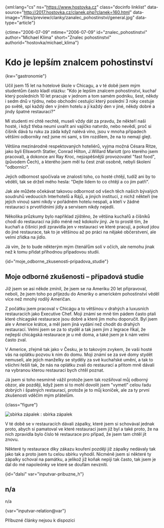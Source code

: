 
{xml:lang="cs" ns="https://www.hostovka.cz" class="docinfo linklist" data-source="http://2017.hostovka.cz/clanek.php?clanek=160.html" data-image="/files/preview/clanky/zanalec_pohostinstvi/general.jpg" data-type="article"}

{ctime="2006-07-09" mtime="2006-07-09" id="znalec\_pohostinstvi" author="Michael Klíma" short="Znalec pohostinství" authorid="hostovka/michael\_klima"}

# Kdo je lepším znalcem pohostinství

<!-- generated attribute kw by user_udpatekw.sh on 2020-05-12, do not edit -->

{kw="gastronomie"}

Učil jsem 15 let na hotelové škole v Chicagu, a v té době jsem mým studentům často kladl otázku: "Kdo je lepším znalcem pohostinství, kuchař který posledních 10 let pracuje v jednom a tom samém podniku, šest, někdy i sedm dnů v týdnu, nebo obchodní cestující který poslední 3 roky cestuje po světě, spí každý den v jiném hotelu a jí každý den v jiné, někdy dobré a jindy špatné restauraci?"

Mí studenti mi chtě nechtě, museli vždy dát za pravdu, že někteří naši hosté, i když třeba neumí uvařit ani vajíčko natvrdo, nebo nevědí, proč si číšník dává tu ruku za záda když nalévá víno, jsou v mnoha případech většími odborníky než jsme mi sami, s tím rozdílem, že na to nemají glejt.

Většina mezinárodně respektovaných hoteliérů, vyjma možná Césara Ritze, jako byli Ellsworth Statler, Conrad Hilton, J.Willard Mariott (pro kterého jsem pracoval), a dokonce ani Ray Kroc, nejúspěšnější provozovatel "fast food", (původem Čech), a kterého jsem měl tu čest znát osobně, nebyli školení "odborníci".

Jejich odbornost spočívala ve znalosti toho, co hosté chtějí, tudíž ani by to věděli, tak se drželi mého hesla: "Dejte lidem to co chtějí a co jim patří".

Jak ale můžete očekávat takovou odbornost od všech těch našich bývalých soudruhů vedoucích Interhotelů a Rájů, a jiných institucí, z nichž někteří (ne jejich vinou) sami nikdy v pořádném hotelu nespali, a kteří v žádné restauraci s prvotřídními jídly a servisem nikdy nejedli.

Několika průzkumy bylo například zjištěno, že většina kuchařů a číšníků chodí do restaurací na jídlo méně než kdokoliv jiný. Je to prostě tím, že kuchaři a číšníci jedí zpravidla jen v restauraci ve které pracují, a pokud jdou do jiné restaurace, tak to je většinou až po práci na nějaké občerstvení, ale velmi zřídka na jídlo.

Já vím, že to bude některým mým čtenářům solí v očích, ale nemohu jinak než k tomu přidat příhodnou případovou studii.

{id="moje\_odborne\_zkusenosti-pripadova_studie"}

## Moje odborné zkušenosti – případová studie

Již jsem se asi někde zmínil, že jsem se na Ameriku 20 let připravoval, neboli, že jsem toho po příjezdu do Ameriky o americkém pohostinství věděl více než mnohý rodilý Američan.

Z počátku jsem pracoval v Chicágu a to většinou v drahých a luxusních restauracích jako Executive Chef. Moji známí se mně tím pádem často ptali které chicagské restaurace jsou dobré a které jim mohu doporučit. Byl jsem ale v Americe krátce, a měl jsem jiná vydání než chodit do drahých restaurací. Velmi jsem se za to styděl a tak jsem jim z legrace říkal, že nejlepší chicágská restaurace je u mě doma, a také jsem je k nám velmi často zval.

V Americe, zřejmě tak jako v Česku, je to takovým zvykem, že vaši hosté vás na oplátku pozvou k nim do domu. Moji známí se za své domy stydět nemuseli, ale jejich manželky se styděly za své kuchařské umění, a tak to všichni řešili tak, že nás na oplátku zvali do restaurací a přitom mně dávali na vybranou kterou restauraci bych chtěl poznat.

Já jsem si toho nesmírně vážil protože jsem tak rozšiřoval můj odborný obzor, ale později, když jsem si to mohl dovolit jsem "vymetl" celou řadu dobrých i špatných restaurací, protože je to můj koníček, ale za ty první zkušenosti vděčím mým přátelům.

{class="figure"}

![sbírka zápalek][1] 
:   sbírka zápalek

V té době se v restauracích dávali zápalky, které jsem si schovával jednak proto, abych si pamatoval ve které restauraci jsem již byl a také proto, že na nich zpravidla bylo číslo té restaurace pro případ, že jsem tam chtěl jít znovu.

Některé ty restaurace díky zákazu kouření později již zápalky nedávaly tak jako tak a proto jsem tu celou sbírku vyhodil. Nicméně jsem si některé ty zápalky schoval na památku, a jelikož již koňak nepiji tak často, tak jsem je dal do mé napoleónky ve které se doufám nevznítí.

{id="dalsi" var="inputvar-pribuzne_h"}

## n/a

n/a

{var="inputvar-relation@var"}

Příbuzné články nejsou k dispozici

 [1]: http://2017.hostovka.cz/soubor/9-7-06-1.JPG

